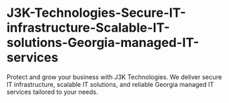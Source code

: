 # J3K-Technologies-Secure-IT-infrastructure-Scalable-IT-solutions-Georgia-managed-IT-services
Protect and grow your business with J3K Technologies. We deliver secure IT infrastructure, scalable IT solutions, and reliable Georgia managed IT services tailored to your needs.
